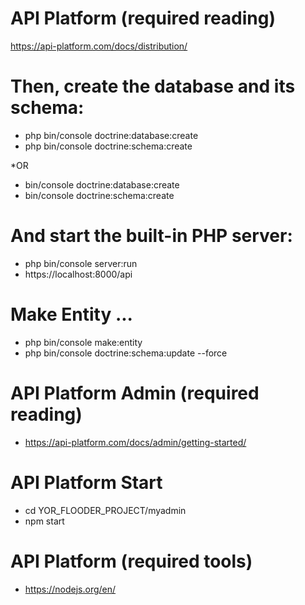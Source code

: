 # API Platform (required reading)

https://api-platform.com/docs/distribution/

# Then, create the database and its schema:

- php bin/console doctrine:database:create 
- php bin/console doctrine:schema:create 

*OR 

- bin/console doctrine:database:create
- bin/console doctrine:schema:create


# And start the built-in PHP server:

- php bin/console server:run
- https://localhost:8000/api

# Make Entity ...
- php bin/console make:entity
- php bin/console doctrine:schema:update --force



# API Platform Admin (required reading)

- https://api-platform.com/docs/admin/getting-started/

# API Platform Start

- cd YOR_FLOODER_PROJECT/myadmin
- npm start

# API Platform (required tools)

- https://nodejs.org/en/
